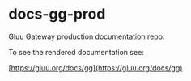 # docs-gg-prod

Gluu Gateway production documentation repo.

To see the rendered documentation see:

[https://gluu.org/docs/gg](https://gluu.org/docs/gg)
